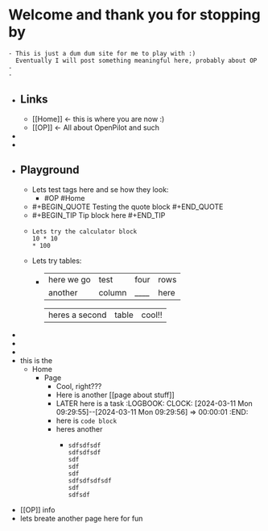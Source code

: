 # Welcome and thank you for stopping by
	- This is just a dum dum site for me to play with :)
	  Eventually I will post something meaningful here, probably about OP
	-
	-
- ## Links
	- [[Home]] <- this is where you are now :)
	- [[OP]] <- All about OpenPilot and such
-
-
- ## Playground
	- Lets test tags here and se how they look:
		- #OP #Home
	- #+BEGIN_QUOTE
	  Testing the quote block
	  #+END_QUOTE
	- #+BEGIN_TIP
	  Tip block here
	  #+END_TIP
	- ```calc
	  Lets try the calculator block
	  10 * 10
	  * 100
	  
	  ```
	- Lets try tables:
		- |||||
		  |--|--|--|--|
		  |here we go|test|four|rows|
		  |another|column|____|here|
		  
		  ||||
		  |--|--|--|
		  |heres a second|table|cool!!|
-
-
-
- this is the
	- Home
		- Page
			- Cool, right???
			- Here is another [[page about stuff]]
			- LATER here is a task
			  :LOGBOOK:
			  CLOCK: [2024-03-11 Mon 09:29:55]--[2024-03-11 Mon 09:29:56] =>  00:00:01
			  :END:
			- here is `code block`
			- heres another
				- ```
				  sdfsdfsdf
				  sdfsdfsdf
				  sdf
				  sdf
				  sdf
				  sdfsdfsdfsdf
				  sdf
				  sdfsdf
				  ```
- [[OP]] info
- lets breate another page here for fun